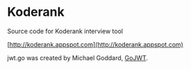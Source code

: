 Koderank
========

Source code for Koderank interview tool

[http://koderank.appspot.com](http://koderank.appspot.com)

jwt.go was created by Michael Goddard, [GoJWT](https://github.com/mzgoddard/gojwt/).


